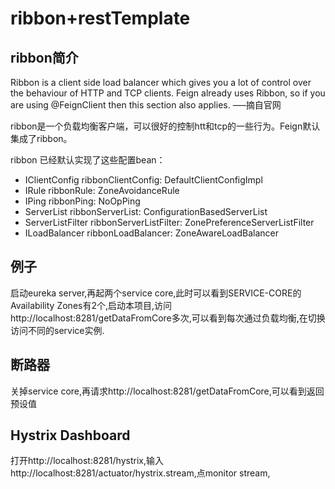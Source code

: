 # ribbon+restTemplate
## ribbon简介
Ribbon is a client side load balancer which gives you a lot of control over the behaviour of HTTP and TCP clients. Feign already uses Ribbon, so if you are using @FeignClient then this section also applies.
—–摘自官网

ribbon是一个负载均衡客户端，可以很好的控制htt和tcp的一些行为。Feign默认集成了ribbon。

ribbon 已经默认实现了这些配置bean：
- IClientConfig ribbonClientConfig: DefaultClientConfigImpl
- IRule ribbonRule: ZoneAvoidanceRule
- IPing ribbonPing: NoOpPing
- ServerList ribbonServerList: ConfigurationBasedServerList
- ServerListFilter ribbonServerListFilter: ZonePreferenceServerListFilter
- ILoadBalancer ribbonLoadBalancer: ZoneAwareLoadBalancer

## 例子
启动eureka server,再起两个service core,此时可以看到SERVICE-CORE的Availability Zones有2个,启动本项目,访问http://localhost:8281/getDataFromCore多次,可以看到每次通过负载均衡,在切换访问不同的service实例.

## 断路器
关掉service core,再请求http://localhost:8281/getDataFromCore,可以看到返回预设值

## Hystrix Dashboard
打开http://localhost:8281/hystrix,输入http://localhost:8281/actuator/hystrix.stream,点monitor stream,
